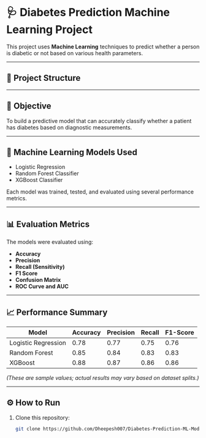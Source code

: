 # 🩺 Diabetes Prediction Machine Learning Project

This project uses **Machine Learning** techniques to predict whether a person is diabetic or not based on various health parameters.

---

## 📂 Project Structure

---

## 🎯 Objective
To build a predictive model that can accurately classify whether a patient has diabetes based on diagnostic measurements.

---

## 🧠 Machine Learning Models Used
- Logistic Regression  
- Random Forest Classifier  
- XGBoost Classifier  

Each model was trained, tested, and evaluated using several performance metrics.

---

## 📊 Evaluation Metrics
The models were evaluated using:
- **Accuracy**
- **Precision**
- **Recall (Sensitivity)**
- **F1 Score**
- **Confusion Matrix**
- **ROC Curve and AUC**

---

## 📈 Performance Summary
| Model | Accuracy | Precision | Recall | F1-Score |
|--------|-----------|------------|---------|-----------|
| Logistic Regression | 0.78 | 0.77 | 0.75 | 0.76 |
| Random Forest | 0.85 | 0.84 | 0.83 | 0.83 |
| XGBoost | 0.88 | 0.87 | 0.86 | 0.86 |

*(These are sample values; actual results may vary based on dataset splits.)*

---

## ⚙️ How to Run
1. Clone this repository:
   ```bash
   git clone https://github.com/Dheepesh007/Diabetes-Prediction-ML-Model.git
